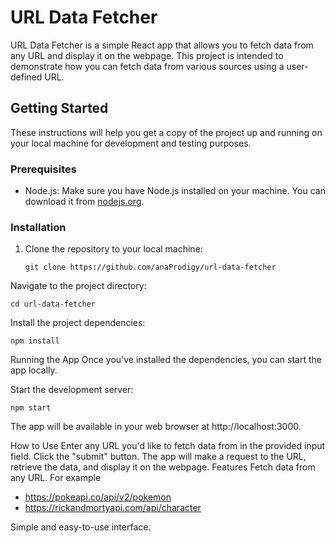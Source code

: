 # URL Data Fetcher

URL Data Fetcher is a simple React app that allows you to fetch data from any URL and display it on the webpage. This project is intended to demonstrate how you can fetch data from various sources using a user-defined URL.

## Getting Started

These instructions will help you get a copy of the project up and running on your local machine for development and testing purposes.

### Prerequisites

- Node.js: Make sure you have Node.js installed on your machine. You can download it from [nodejs.org](https://nodejs.org/).

### Installation

1. Clone the repository to your local machine:

   ```
   git clone https://github.com/anaProdigy/url-data-fetcher
   ```

Navigate to the project directory:

```
cd url-data-fetcher
```

Install the project dependencies:

```
npm install
```

Running the App
Once you've installed the dependencies, you can start the app locally.

Start the development server:

```
npm start
``````
The app will be available in your web browser at http://localhost:3000.

How to Use
Enter any URL you'd like to fetch data from in the provided input field.
Click the "submit" button.
The app will make a request to the URL, retrieve the data, and display it on the webpage.
Features
Fetch data from any URL.
For example
- https://pokeapi.co/api/v2/pokemon
- https://rickandmortyapi.com/api/character

Simple and easy-to-use interface.
